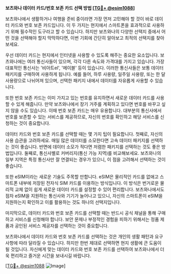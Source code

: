 **보츠와나 데이터 카드/번호 보존 카드 선택 방법 [[TG💪+ @esim1088](https://t.me/s/esim1088)]**

보츠와나에서 생활하거나 여행을 준비 중이라면 가장 먼저 고민해야 할 것이 바로 데이터 카드와 번호 보존 카드입니다. 이 두 가지는 현지에서 스마트폰을 효과적으로 사용하기 위해 필수적인 도구라고 할 수 있습니다. 하지만 보츠와나의 다양한 선택지 중에서 어떤 것을 선택해야 할지 막막하다면, 이번 기회에 간단히 알아보고 최적의 선택지를 찾아보세요.

우선 데이터 카드는 현지에서 인터넷을 사용할 수 있도록 해주는 중요한 요소입니다. 보츠와나에는 여러 통신사들이 있으며, 각각 다른 속도와 가격대를 가지고 있습니다. 가장 대표적인 통신사는 '비아트el', '메이블' 등이 있습니다. 이러한 통신사들은 보통 데이터 패키지를 구매하여 사용하게 됩니다. 예를 들어, 하루 사용량, 일주일 사용량, 또는 한 달 사용량으로 나뉘어져 있으며, 선택한 패키지 내에서 데이터를 자유롭게 사용할 수 있습니다.

또한 번호 보존 카드는 이미 가지고 있는 번호를 유지하면서 새로운 데이터 카드를 사용할 수 있게 해줍니다. 만약 보츠와나에서 장기 거주를 계획하고 있다면 번호를 바꾸고 싶지 않을 수도 있습니다. 이때 번호 보존 카드는 매우 유용합니다. 대부분의 통신사에서 번호를 보존할 수 있는 서비스를 제공하므로, 자신의 번호를 확인하고 해당 서비스를 신청하는 것이 중요합니다.

데이터 카드와 번호 보존 카드를 선택할 때는 몇 가지 팁이 필요합니다. 첫째로, 자신의 사용 습관을 고려하세요. 매일 많은 데이터를 소모한다면 고속 데이터 패키지를 선택하는 것이 좋습니다. 반면에 데이터 소모가 적다면 저렴한 패키지를 선택하는 것도 좋은 방법입니다. 둘째로, 통신사별로 커버리지(통신 가능 지역)를 비교해보세요. 보츠와나의 일부 지역은 특정 통신사만 잘 연결되는 경우가 있으니, 이 점을 고려해서 선택하는 것이 좋습니다.

또한 eSIM이라는 새로운 기술도 주목할 만합니다. eSIM은 물리적인 카드를 없애고 스마트폰 내부에 저장된 전자식 SIM 카드를 이용하는 방식입니다. 이 방식은 번거로운 물리적 교체 없이 쉽게 새로운 데이터 카드를 설정할 수 있어 편리합니다. 보츠와나에서도 점차 eSIM을 지원하는 통신사와 기기가 늘어나고 있으니, 자신의 스마트폰이 eSIM을 지원하는지 확인하고 이를 활용하는 것도 하나의 선택지입니다.

마지막으로, 데이터 카드와 번호 보존 카드를 선택할 때는 반드시 공식 채널을 통해 구매하고 서비스를 신청해야 합니다. 보안 문제나 부정적인 경험을 피하기 위해서는 정품 제품과 공인된 서비스 제공자를 선택하는 것이 중요합니다.

보츠와나에서 데이터 카드와 번호 보존 카드를 선택하는 것은 개인의 생활 패턴과 요구 사항에 따라 달라질 수 있습니다. 하지만 한번 제대로 선택하면 현지 생활에 큰 도움이 될 것입니다. 자신에게 맞는 데이터 카드와 번호 보존 카드를 선택하여 보츠와나에서 더욱 편리하고 즐거운 시간을 보내시길 바랍니다.

[[TG💪+ @esim1088](https://t.me/s/esim1088) ![Image](https://i.postimg.cc/Y0z9fWf4/image.png)]